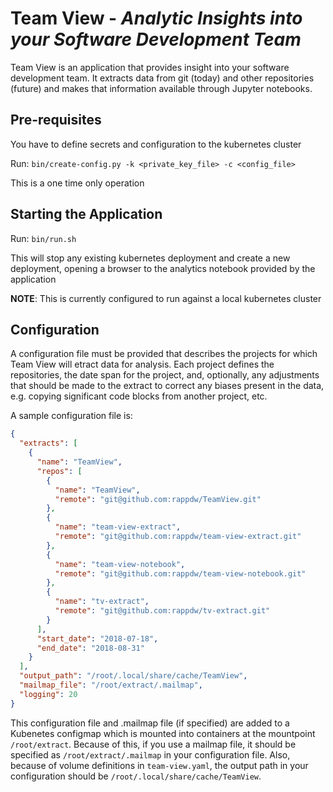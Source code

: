 # Team View - *Analytic Insights into your Software Development Team*
Team View is an application that provides insight into your software development team. It extracts data from
git (today) and other repositories (future) and makes that information available through Jupyter notebooks.

## Pre-requisites
You have to define secrets and configuration to the kubernetes cluster

Run: `bin/create-config.py -k <private_key_file> -c <config_file>`

This is a one time only operation

## Starting the Application
Run: `bin/run.sh`

This will stop any existing kubernetes deployment and create a new deployment, opening a browser to
the analytics notebook provided by the application

**NOTE**: This is currently configured to run against a local kubernetes cluster
    
## Configuration
A configuration file must be provided that describes the projects for which Team View will etract data for analysis.
Each project defines the repositories, the date span for the project, and, optionally, any adjustments that should be
made to the extract to correct any biases present in the data, e.g. copying significant code blocks from another project,
etc.

A sample configuration file is:

```json
{
  "extracts": [
    {
      "name": "TeamView",
      "repos": [
        {
          "name": "TeamView",
          "remote": "git@github.com:rappdw/TeamView.git"
        },
        {
          "name": "team-view-extract",
          "remote": "git@github.com:rappdw/team-view-extract.git"
        },
        {
          "name": "team-view-notebook",
          "remote": "git@github.com:rappdw/team-view-notebook.git"
        },
        {
          "name": "tv-extract",
          "remote": "git@github.com:rappdw/tv-extract.git"
        }
      ],
      "start_date": "2018-07-18",
      "end_date": "2018-08-31"
    }
  ],
  "output_path": "/root/.local/share/cache/TeamView",
  "mailmap_file": "/root/extract/.mailmap",
  "logging": 20
}
```

This configuration file and .mailmap file (if specified) are added to a Kubenetes configmap which is mounted into
containers at the mountpoint `/root/extract`. Because of this, if you use a mailmap file, it should be specified as 
`/root/extract/.mailmap` in your configuration file. Also, because of volume definitions in `team-view.yaml`, the output
path in your configuration should be `/root/.local/share/cache/TeamView`.
